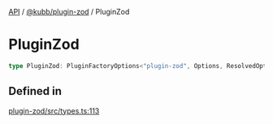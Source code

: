 [API](../../../packages.md) / [@kubb/plugin-zod](../index.md) / PluginZod

# PluginZod

```ts
type PluginZod: PluginFactoryOptions<"plugin-zod", Options, ResolvedOptions, never, ResolvePathOptions>;
```

## Defined in

[plugin-zod/src/types.ts:113](https://github.com/kubb-project/kubb/blob/41d5fcbd23d143293d72542efcb650e62fa3a210/packages/plugin-zod/src/types.ts#L113)

